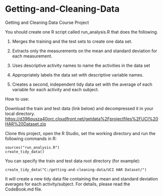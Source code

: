 Getting-and-Cleaning-Data
=========================

Getting and Cleaning Data Course Project

You should create one R script called run_analysis.R that does the following. 

1. Merges the training and the test sets to create one data set.

2. Extracts only the measurements on the mean and standard deviation for each measurement. 

3. Uses descriptive activity names to name the activities in the data set

4. Appropriately labels the data set with descriptive variable names. 

5. Creates a second, independent tidy data set with the average of each variable for each activity and each subject. 


How to use:

Download the train and test data (link below) and decompressed it in your local directory.
https://d396qusza40orc.cloudfront.net/getdata%2Fprojectfiles%2FUCI%20HAR%20Dataset.zip 

Clone this project, open the R Studio, set the working directory and run the following commands in R:
```
sources("run_analysis.R")
create_tidy_data()
```

You can specify the train and test data root directory (for example):
```
create_tidy_data("C:/getting-and-cleaning-data/UCI HAR Dataset/")
```

It will create a new tidy data file containing the mean and standard deviation averages for each activity/subject.
For details, please read the CodeBook.md file.
